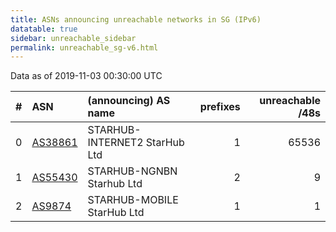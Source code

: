 ```yaml
---
title: ASNs announcing unreachable networks in SG (IPv6)
datatable: true
sidebar: unreachable_sidebar
permalink: unreachable_sg-v6.html
---
```


Data as of 2019-11-03 00:30:00 UTC


<div class="datatable-begin"></div>

|   # | ASN                                    | (announcing) AS name          |   prefixes |   unreachable /48s |
|----:|:---------------------------------------|:------------------------------|-----------:|-------------------:|
|   0 | [AS38861](unreachable_AS38861-v6.html) | STARHUB-INTERNET2 StarHub Ltd |          1 |              65536 |
|   1 | [AS55430](unreachable_AS55430-v6.html) | STARHUB-NGNBN Starhub Ltd     |          2 |                  9 |
|   2 | [AS9874](unreachable_AS9874-v6.html)   | STARHUB-MOBILE StarHub Ltd    |          1 |                  1 |

<div class="datatable-end"></div>